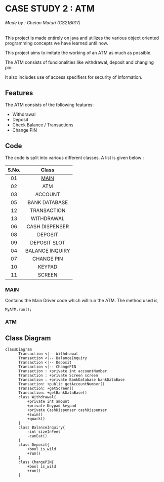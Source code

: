 
# CASE STUDY 2 : ATM

###### Made by : Chetan Moturi (CS21B017)

This project is made entirely on java and utilizes the 
various object oriented programming concepts we have learned 
until now.

This project aims to imitate the working of an ATM 
as much as possible. 

The ATM consists of funcionalities like withdrawal, 
deposit and changing pin.

It also includes use of access specifiers for security of 
information.








## Features

The ATM consists of the following features:
- Withdrawal
- Deposit
- Check Balance / Transactions
- Change PIN


## Code

The code is split into various different classes. 
A list is given below :

| S.No. | Class |
|:-----:|:-----------:|
|     01|      [MAIN](https://github.com/octochet/ATM/blob/main/README.md#main)  |
|     02|      ATM      |
|     03|    ACCOUNT    |
|     05| BANK DATABASE |
|     12|  TRANSACTION  |
|     13|   WITHDRAWAL  |
|     06| CASH DISPENSER|
|     08|    DEPOSIT    |
|     09| DEPOSIT SLOT  |
|     04|BALANCE INQUIRY|
|     07|   CHANGE PIN  |
|     10|     KEYPAD    |
|     11|     SCREEN    |

### MAIN
Contains the Main Driver code which will run the ATM. The 
method used is,
```
MyATM.run();
```
### ATM


## Class Diagram

```mermaid
classDiagram
      Transaction <|-- Withdrawal
      Transaction <|-- BalanceInquiry
      Transaction <|-- Deposit
      Transaction <|-- ChangePIN
      Transaction : +private int accountNumber
      Transaction : +private Screen screen
      Transaction : +private BankDatabase bankDataBase
      Transaction: +public getAccountNumber()
      Transaction: +getScreen()
      Transaction: +getBankDataBase()
      class Withdrawal{
          +private int amount
          +private Keypad keypad
          +private CashDispenser cashDispenser
          +swim()
          +quack()
      }
      class BalanceInquiry{
          -int sizeInFeet
          -canEat()
      }
      class Deposit{
          +bool is_wild
          +run()
      }
      class ChangePIN{
          +bool is_wild
          +run()
      }
```
